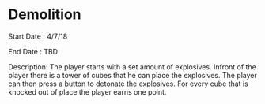# Demolition 
Start Date : 4/7/18

End Date : TBD

Description:
The player starts with a set amount of explosives. 
Infront of the player there is a tower of cubes that he can place the explosives.
The player can then press a button to detonate the explosives.
For every cube that is knocked out of place the player earns one point.
